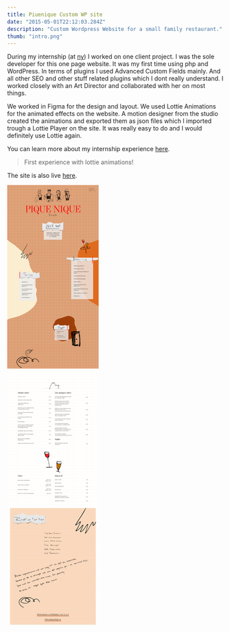 ```yaml
---
title: Piuenique Custom WP site
date: "2015-05-01T22:12:03.284Z"
description: "Custom Wordpress Website for a small family restaurant."
thumb: "intro.png"
---
```

During my internship (at [ny](https://www.ny.se/)) I worked on one client project. I was the sole developer for this one page website. It was my first time using php and WordPress. In terms of plugins I used Advanced Custom Fields mainly. And all other SEO and other stuff related plugins which I dont really understand. I worked closely with an Art Director and collaborated with her on most things.

We worked in Figma for the design and layout. We used Lottie Animations for the animated effects on the website. A motion designer from the studio created the animations and exported them as json files which I imported trough a Lottie Player on the site. It was really easy to do and I would definitely use Lottie again.

You can learn more about my internship experience [here](https://ny.se/intern/george-kolev/).

>First experience with lottie animations!


The site is also live [here](https://www.piquenique.se/).

![Website Screenshot](./full.png)
